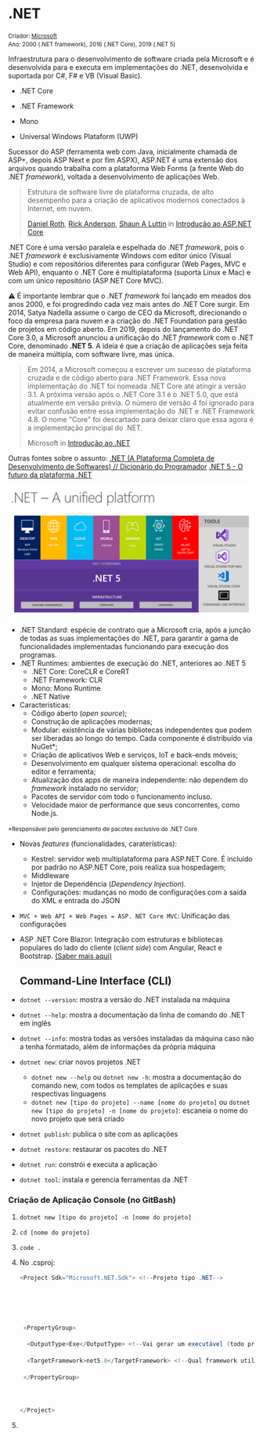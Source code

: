 # .NET 

<small>Criador: <a href="https://github.com/microsoft">Microsoft</a> <br/>Ano: 2000 (.NET framework), 2016 (.NET Core), 2019 (.NET 5)</small>

Infraestrutura para o desenvolvimento de software criada pela Microsoft e é desenvolvida para e executa em implementações do .NET, desenvolvida e suportada por C#, F# e VB (Visual Basic).

- .NET Core

- .NET Framework
- Mono
- Universal Windows Plataform (UWP)



Sucessor do ASP (ferramenta web com Java, inicialmente chamada de ASP+, depois ASP Next e por fim ASPX), ASP.NET é uma extensão dos arquivos quando trabalha com a plataforma Web Forms (a frente Web do .NET *framework*), voltada a desenvolvimento de aplicações Web. 

> Estrutura de software livre de plataforma cruzada, de alto desempenho para a criação de aplicativos modernos conectados à Internet, em nuvem.
>
> [Daniel Roth](https://github.com/danroth27), [Rick Anderson](https://github.com/Rick-Anderson), [Shaun A Luttin](https://github.com/shaunluttin) in [Introdução ao ASP.NET Core](https://docs.microsoft.com/pt-br/aspnet/core/introduction-to-aspnet-core?view=aspnetcore-5.0)

.NET Core é uma versão paralela e espelhada do .NET *framework*, pois o .NET *framework* é exclusivamente Windows com editor único (Visual Studio) e com repositórios diferentes para configurar (Web Pages, MVC e Web API), enquanto o .NET Core é multiplataforma (suporta Linux e Mac) e com um único repositório (ASP.NET Core MVC).  

:warning: É importante lembrar que o .NET *framework* foi lançado em meados dos anos 2000, e foi progredindo cada vez mais antes do .NET Core surgir. Em 2014, Satya Nadella assume o cargo de CEO da Microsoft, direcionando o foco da empresa para nuvem e a criação do .NET Foundation para gestão de projetos em código aberto. Em 2019, depois do lançamento do .NET Core 3.0, a Microsoft anunciou a unificação do .NET *framework* com o .NET Core, denominado **.NET 5**. A ideia é que a criação de aplicações seja feita de maneira múltipla, com software livre, mas única.

> Em 2014, a Microsoft começou a escrever um sucesso de plataforma cruzada e de código aberto para .NET Framework. Essa nova implementação do .NET foi nomeada .NET Core até atingir a versão 3.1. A próxima versão após o .NET Core 3.1 é o .NET 5.0, que está atualmente em versão prévia. O  número de versão 4 foi ignorado para evitar confusão entre essa  implementação do .NET e .NET Framework 4.8. O nome "Core" foi descartado para deixar claro que essa agora é a implementação principal do .NET.
>
> Microsoft in [Introdução ao .NET](https://docs.microsoft.com/pt-br/dotnet/core/introduction)

Outras fontes sobre o assunto: [.NET (A Plataforma Completa de Desenvolvimento de Softwares) // Dicionário do Programador](https://www.youtube.com/watch?v=hlgm_1Bzt-4) [.NET 5 - O futuro da plataforma .NET](http://www.macoratti.net/19/07/net5_net1.htm)

<img src=".\dotnet5_platform.png" alt=".NET 5" />

- .NET Standard: espécie de contrato que a Microsoft cria, após a junção de todas as suas implementações do .NET, para garantir a gama de funcionalidades implementadas funcionando para execução dos programas.
- .NET Runtimes: ambientes de execução do .NET, anteriores ao .NET 5
  - .NET Core: CoreCLR e CoreRT
  - .NET Framework: CLR
  - Mono: Mono Runtime
  - .NET Native
- Características:
  - Código aberto (*open source*);
  - Construção de aplicações modernas;
  - Modular: existência de várias bibliotecas independentes que podem ser liberadas ao longo do tempo. Cada componente é distribuído via NuGet*;
  - Criação de aplicativos Web e serviços, IoT e back-ends móveis;
  - Desenvolvimento em qualquer sistema operacional: escolha do editor e ferramenta;
  - Atualização dos apps de maneira independente: não dependem do *framework* instalado no servidor;
  - Pacotes de servidor com todo o funcionamento incluso.
  - Velocidade maior de performance que seus concorrentes, como Node.js.

<small>*Responsável pelo gerenciamento de pacotes exclusivo do .NET Core</small>

- Novas *features* (funcionalidades, caraterísticas):
  - Kestrel: servidor web multiplataforma para ASP.NET Core. É incluído por padrão no ASP.NET Core, pois realiza sua hospedagem;
  - Middleware
  - Injetor de Dependência (*Dependency Injection*).
  - Configurações: mudanças no modo de configurações com a saída do XML e entrada do JSON

- `MVC + Web API + Web Pages = ASP. NET Core MVC`: Unificação das configurações

- ASP .NET Core Blazor: Integração com estruturas e bibliotecas populares do lado do cliente (*client side*) com Angular, React e Bootstrap. [(Saber mais aqui)](https://docs.microsoft.com/pt-br/aspnet/core/blazor/?view=aspnetcore-5.0)

  

  ## Command-Line Interface (CLI)

- `dotnet --version`: mostra a versão do .NET instalada na máquina

- `dotnet --help`: mostra a documentação da linha de comando do .NET em inglês

- `dotnet --info`: mostra todas as versões instaladas da máquina caso não a tenha formatado, além de informações da própria máquina

- `dotnet new`: criar novos projetos .NET
  - `dotnet new --help` ou `dotnet new -h`: mostra a documentação do comando new, com todos os templates de aplicações e suas respectivas linguagens
  - `dotnet new [tipo do projeto] --name [nome do projeto]` ou `dotnet new [tipo do projeto] -n [nome do projeto]`: escaneia o nome do novo projeto que será criado

- `dotnet publish`: publica o site com as aplicações

- `dotnet restore`: restaurar os pacotes do .NET

- `dotnet run`: constrói e executa a aplicação

- `dotnet tool`: instala e gerencia ferramentas da .NET



### Criação de Aplicação Console (no GitBash)

1. `dotnet new [tipo do projeto] -n [nome do projeto]`

2. `cd [nome do projeto]`

3. `code .`

4. No .csproj:

   ```c#
   <Project Sdk="Microsoft.NET.Sdk"> <!--Projeto tipo .NET-->
   
   
   
   
   
    <PropertyGroup>
   
     <OutputType>Exe</OutputType> <!--Vai gerar um executável (todo projeto .NET fará isso)-->
   
     <TargetFramework>net5.0</TargetFramework> <!--Qual framework utilizado-->
   
    </PropertyGroup>
   
   
   
   </Project>
   ```

5. 

